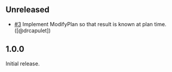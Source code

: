 ## Unreleased

* [#3](https://github.com/persona-id/terraform-provider-stablepairer/pull/3)
  Implement ModifyPlan so that result is known at plan time.
  ([@drcapulet])

## 1.0.0

Initial release.
